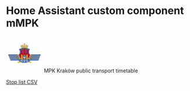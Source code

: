 # Home Assistant custom component mMPK

<img src="logo.png" alt="Logo" width="100"/>
MPK Kraków public transport timetable

[Stop list CSV](MPK_stops.csv)